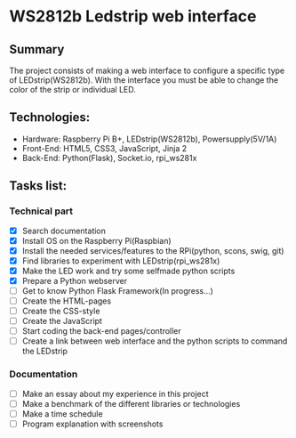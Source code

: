 # WS2812b Ledstrip web interface
## Summary
The project consists of making a web interface to configure a specific type of LEDstrip(WS2812b).
With the interface you must be able to change the color of the strip or individual LED.

## Technologies:
* Hardware: Raspberry Pi B+, LEDstrip(WS2812b), Powersupply(5V/1A)
* Front-End: HTML5, CSS3, JavaScript, Jinja 2
* Back-End: Python(Flask), Socket.io, rpi_ws281x

## Tasks list:

### Technical part
- [x] Search documentation
- [x] Install OS on the Raspberry Pi(Raspbian)
- [x] Install the needed services/features to the RPi(python, scons, swig, git)
- [x] Find libraries to experiment with LEDstrip(rpi_ws281x)
- [x] Make the LED work and try some selfmade python scripts
- [x] Prepare a Python webserver
- [ ] Get to know Python Flask Framework(In progress...)
- [ ] Create the HTML-pages
- [ ] Create the CSS-style
- [ ] Create the JavaScript
- [ ] Start coding the back-end pages/controller
- [ ] Create a link between web interface and the python scripts to command the LEDstrip

### Documentation
- [ ] Make an essay about my experience in this project
- [ ] Make a benchmark of the different libraries or technologies
- [ ] Make a time schedule
- [ ] Program explanation with screenshots
